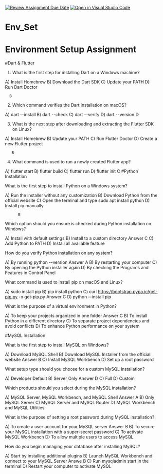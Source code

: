 [![Review Assignment Due Date](https://classroom.github.com/assets/deadline-readme-button-22041afd0340ce965d47ae6ef1cefeee28c7c493a6346c4f15d667ab976d596c.svg)](https://classroom.github.com/a/vnsr1XuU)
[![Open in Visual Studio Code](https://classroom.github.com/assets/open-in-vscode-2e0aaae1b6195c2367325f4f02e2d04e9abb55f0b24a779b69b11b9e10269abc.svg)](https://classroom.github.com/online_ide?assignment_repo_id=15876141&assignment_repo_type=AssignmentRepo)
# Env_Set

# Environment Setup Assignment

#Dart & Flutter

1. What is the first step for installing Dart on a Windows machine?

A) Install Homebrew
B) Download the Dart SDK
C) Update your PATH
D) Run Dart Doctor

      B

2. Which command verifies the Dart installation on macOS?

A) dart --install
B) dart --check
C) dart --verify
D) dart --version
         D

3. What is the next step after downloading and extracting the Flutter SDK on Linux?

A) Install Homebrew
B) Update your PATH
C) Run Flutter Doctor
D) Create a new Flutter project

       B
4. What command is used to run a newly created Flutter app?

A) flutter start
B) flutter build
C) flutter run
D) flutter init
        C
#Python Installation

What is the first step to install Python on a Windows system?

A) Run the installer without any customization
B) Download Python from the official website
C) Open the terminal and type sudo apt install python
D) Install pip manually

          B
          
Which option should you ensure is checked during Python installation on Windows?

A) Install with default settings
B) Install to a custom directory          Answer C
C) Add Python to PATH
D) Install all available feature

        
How do you verify Python installation on any system?

A) By running python --version                           Answer A
B) By restarting your computer
C) By opening the Python installer again
D) By checking the Programs and Features in Control Panel

What command is used to install pip on macOS and Linux?

A) sudo install pip
B) pip install python
C) curl https://bootstrap.pypa.io/get-pip.py -o get-pip.py    Answer C
D) python --install pip

What is the purpose of a virtual environment in Python?

A) To keep your projects organized in one folder           Answer C
B) To install Python in a different directory
C) To separate project dependencies and avoid conflicts
D) To enhance Python performance on your system

#MySQL Installation

What is the first step to install MySQL on Windows?

A) Download MySQL Shell
B) Download MySQL Installer from the official website      Answer B
C) Install MySQL Workbench
D) Set up a root password

What setup type should you choose for a custom MySQL installation?

A) Developer Default
B) Server Only                                                  Answer D
C) Full
D) Custom

Which products should you select during the MySQL installation?

A) MySQL Server, MySQL Workbench, and MySQL Shell                     Answer A
B) Only MySQL Server
C) MySQL Server and MySQL Router
D) MySQL Workbench and MySQL Utilities

What is the purpose of setting a root password during MySQL installation?

A) To create a user account for your MySQL server                             Answer B
B) To secure your MySQL installation with a super-secret password
C) To activate MySQL Workbench
D) To allow multiple users to access MySQL

How do you begin managing your database after installing MySQL?

A) Start by installing additional plugins
B) Launch MySQL Workbench and connect to your MySQL Server      Answe B
C) Run mysqladmin start in the terminal
D) Restart your computer to activate MySQL
